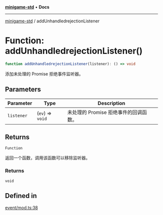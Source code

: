 [**minigame-std**](../README.md) • **Docs**

***

[minigame-std](../README.md) / addUnhandledrejectionListener

# Function: addUnhandledrejectionListener()

```ts
function addUnhandledrejectionListener(listener): () => void
```

添加未处理的 Promise 拒绝事件监听器。

## Parameters

| Parameter | Type | Description |
| ------ | ------ | ------ |
| `listener` | (`ev`) => `void` | 未处理的 Promise 拒绝事件的回调函数。 |

## Returns

`Function`

返回一个函数，调用该函数可以移除监听器。

### Returns

`void`

## Defined in

[event/mod.ts:38](https://github.com/JiangJie/minigame-std/blob/d86e790fe8486ddfc8ce953df31d30618f403d3b/src/std/event/mod.ts#L38)
